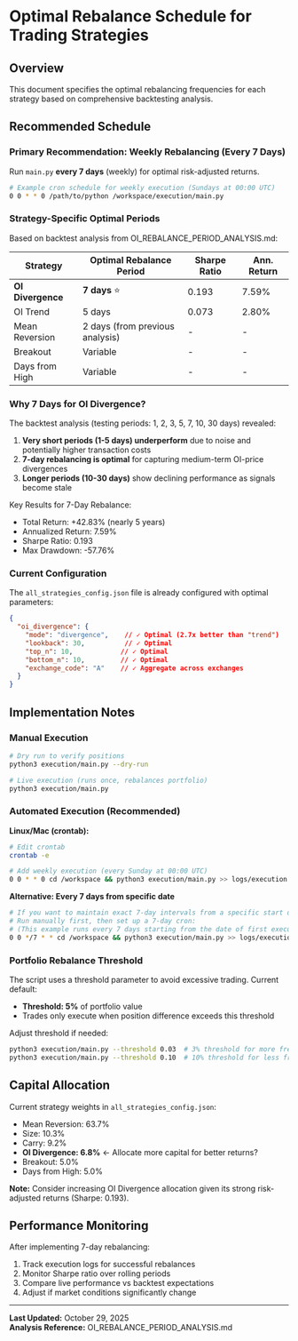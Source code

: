 # Optimal Rebalance Schedule for Trading Strategies

## Overview

This document specifies the optimal rebalancing frequencies for each strategy based on comprehensive backtesting analysis.

## Recommended Schedule

### Primary Recommendation: Weekly Rebalancing (Every 7 Days)

Run `main.py` **every 7 days** (weekly) for optimal risk-adjusted returns.

```bash
# Example cron schedule for weekly execution (Sundays at 00:00 UTC)
0 0 * * 0 /path/to/python /workspace/execution/main.py
```

### Strategy-Specific Optimal Periods

Based on backtest analysis from OI_REBALANCE_PERIOD_ANALYSIS.md:

| Strategy | Optimal Rebalance Period | Sharpe Ratio | Ann. Return |
|----------|-------------------------|--------------|-------------|
| **OI Divergence** | **7 days** ⭐ | 0.193 | 7.59% |
| OI Trend | 5 days | 0.073 | 2.80% |
| Mean Reversion | 2 days (from previous analysis) | - | - |
| Breakout | Variable | - | - |
| Days from High | Variable | - | - |

### Why 7 Days for OI Divergence?

The backtest analysis (testing periods: 1, 2, 3, 5, 7, 10, 30 days) revealed:

1. **Very short periods (1-5 days) underperform** due to noise and potentially higher transaction costs
2. **7-day rebalancing is optimal** for capturing medium-term OI-price divergences
3. **Longer periods (10-30 days)** show declining performance as signals become stale

Key Results for 7-Day Rebalance:
- Total Return: +42.83% (nearly 5 years)
- Annualized Return: 7.59%
- Sharpe Ratio: 0.193
- Max Drawdown: -57.76%

### Current Configuration

The `all_strategies_config.json` file is already configured with optimal parameters:

```json
{
  "oi_divergence": {
    "mode": "divergence",    // ✓ Optimal (2.7x better than "trend")
    "lookback": 30,          // ✓ Optimal
    "top_n": 10,            // ✓ Optimal
    "bottom_n": 10,         // ✓ Optimal
    "exchange_code": "A"    // ✓ Aggregate across exchanges
  }
}
```

## Implementation Notes

### Manual Execution
```bash
# Dry run to verify positions
python3 execution/main.py --dry-run

# Live execution (runs once, rebalances portfolio)
python3 execution/main.py
```

### Automated Execution (Recommended)

**Linux/Mac (crontab):**
```bash
# Edit crontab
crontab -e

# Add weekly execution (every Sunday at 00:00 UTC)
0 0 * * 0 cd /workspace && python3 execution/main.py >> logs/execution.log 2>&1
```

**Alternative: Every 7 days from specific date**
```bash
# If you want to maintain exact 7-day intervals from a specific start date
# Run manually first, then set up a 7-day cron:
# (This example runs every 7 days starting from the date of first execution)
0 0 */7 * * cd /workspace && python3 execution/main.py >> logs/execution.log 2>&1
```

### Portfolio Rebalance Threshold

The script uses a threshold parameter to avoid excessive trading. Current default:
- **Threshold: 5%** of portfolio value
- Trades only execute when position difference exceeds this threshold

Adjust threshold if needed:
```bash
python3 execution/main.py --threshold 0.03  # 3% threshold for more frequent adjustments
python3 execution/main.py --threshold 0.10  # 10% threshold for less frequent adjustments
```

## Capital Allocation

Current strategy weights in `all_strategies_config.json`:
- Mean Reversion: 63.7%
- Size: 10.3%
- Carry: 9.2%
- **OI Divergence: 6.8%** ← Allocate more capital for better returns?
- Breakout: 5.0%
- Days from High: 5.0%

**Note:** Consider increasing OI Divergence allocation given its strong risk-adjusted returns (Sharpe: 0.193).

## Performance Monitoring

After implementing 7-day rebalancing:

1. Track execution logs for successful rebalances
2. Monitor Sharpe ratio over rolling periods
3. Compare live performance vs backtest expectations
4. Adjust if market conditions significantly change

---

**Last Updated:** October 29, 2025  
**Analysis Reference:** OI_REBALANCE_PERIOD_ANALYSIS.md
